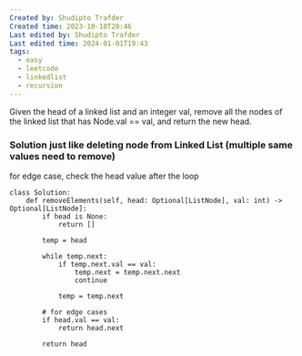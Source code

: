 ```yaml
---
Created by: Shudipto Trafder
Created time: 2023-10-18T20:46
Last edited by: Shudipto Trafder
Last edited time: 2024-01-01T19:43
tags:
  - easy
  - leetcode
  - linkedlist
  - recursion
---
```

Given the head of a linked list and an integer val, remove all the nodes of the linked list that has Node.val == val, and return the new head.

### Solution just like deleting node from Linked List (multiple same values need to remove)

for edge case, check the head value after the loop

```Plain
class Solution:
    def removeElements(self, head: Optional[ListNode], val: int) -> Optional[ListNode]:
        if head is None:
            return []

        temp = head

        while temp.next:
            if temp.next.val == val:
                temp.next = temp.next.next
                continue

            temp = temp.next

        # for edge cases
        if head.val == val:
            return head.next

        return head

```